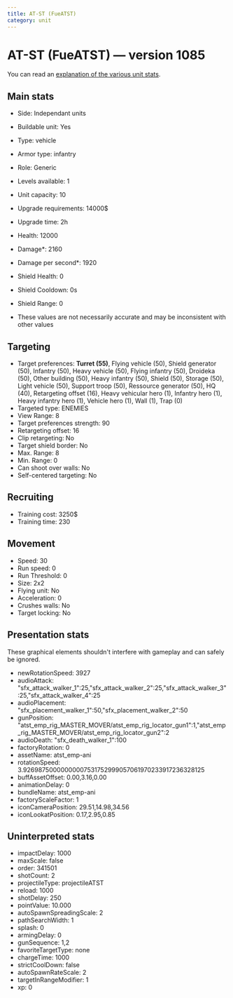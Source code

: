 ```yaml
---
title: AT-ST (FueATST)
category: unit
---
```


# AT-ST (FueATST) — version 1085

You can read an [explanation  of the various unit stats](unitexplained.md).

## Main stats

  * Side: Independant units
  * Buildable unit: Yes
  * Type: vehicle
  * Armor type: infantry
  * Role: Generic
  * Levels available: 1
  * Unit capacity: 10
  * Upgrade requirements: 14000$
  * Upgrade time: 2h
  * Health: 12000
  * Damage*: 2160
  * Damage per second*: 1920
  * Shield Health: 0
  * Shield Cooldown: 0s
  * Shield Range: 0

* These values are not necessarily accurate and may be inconsistent with other values

## Targeting

  * Target preferences: **Turret (55)**, Flying vehicle (50), Shield generator (50), Infantry (50), Heavy vehicle (50), Flying infantry (50), Droideka (50), Other building (50), Heavy infantry (50), Shield (50), Storage (50), Light vehicle (50), Support troop (50), Ressource generator (50), HQ (40), Retargeting offset (16), Heavy vehicular hero (1), Infantry hero (1), Heavy infantry hero (1), Vehicle hero (1), Wall (1), Trap (0)
  * Targeted type: ENEMIES
  * View Range: 8
  * Target preferences strength: 90
  * Retargeting offset: 16
  * Clip retargeting: No
  * Target shield border: No
  * Max. Range: 8
  * Min. Range: 0
  * Can shoot over walls: No
  * Self-centered targeting: No

## Recruiting

  * Training cost: 3250$
  * Training time: 230

## Movement

  * Speed: 30
  * Run speed: 0
  * Run Threshold: 0
  * Size: 2x2
  * Flying unit: No
  * Acceleration: 0
  * Crushes walls: No
  * Target locking: No

## Presentation stats

These graphical elements shouldn't interfere with gameplay and can safely be ignored.

  * newRotationSpeed: 3927
  * audioAttack: "sfx_attack_walker_1":25,"sfx_attack_walker_2":25,"sfx_attack_walker_3":25,"sfx_attack_walker_4":25
  * audioPlacement: "sfx_placement_walker_1":50,"sfx_placement_walker_2":50
  * gunPosition: "atst_emp_rig_MASTER_MOVER/atst_emp_rig_locator_gun1":1,"atst_emp_rig_MASTER_MOVER/atst_emp_rig_locator_gun2":2
  * audioDeath: "sfx_death_walker_1":100
  * factoryRotation: 0
  * assetName: atst_emp-ani
  * rotationSpeed: 3.92698750000000007531752999057061970233917236328125
  * buffAssetOffset: 0.00,3.16,0.00
  * animationDelay: 0
  * bundleName: atst_emp-ani
  * factoryScaleFactor: 1
  * iconCameraPosition: 29.51,14.98,34.56
  * iconLookatPosition: 0.17,2.95,0.85

## Uninterpreted stats

  * impactDelay: 1000
  * maxScale: false
  * order: 341501
  * shotCount: 2
  * projectileType: projectileATST
  * reload: 1000
  * shotDelay: 250
  * pointValue: 10.000
  * autoSpawnSpreadingScale: 2
  * pathSearchWidth: 1
  * splash: 0
  * armingDelay: 0
  * gunSequence: 1,2
  * favoriteTargetType: none
  * chargeTime: 1000
  * strictCoolDown: false
  * autoSpawnRateScale: 2
  * targetInRangeModifier: 1
  * xp: 0


